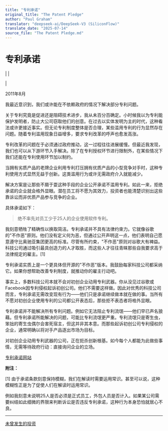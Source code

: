 ```yaml
---
title: "专利承诺"
original_title: "The Patent Pledge"
author: "Paul Graham"
translator: "deepseek-ai/DeepSeek-V3 (SiliconFlow)"
translate_date: "2025-07-14"
source_file: "The Patent Pledge.md"
---
```


# 专利承诺

| | [](index.html)  
  
|   
  
2011年8月  
  
我最近意识到，我们或许能在不依赖政府的情况下解决部分专利问题。  
  
关于专利究竟是促进还是阻碍技术进步，我从未百分百确定。小时候我以为专利能保护发明者，防止大公司窃取他们的创意。在过去以实体发明为主的时代，这种看法或许更接近事实。但无论专利制度整体是否合理，某些滥用专利的行为显然存在问题。随着专利滥用现象日益增多，要求专利改革的呼声也愈发高涨。  
  
专利改革的问题在于必须通过政府推动，这一过程往往进展缓慢。但最近我发现，我们也可以从下游环节入手解决。除了在专利授权环节进行限制外，在某些情况下我们还能在专利使用环节加以制约。  
  
当拥有劣质产品的老牌企业利用专利打压拥有优质产品的小型竞争对手时，这种专利使用方式显然无益于创新。这类滥用行为或许无需政府介入就能减少。  
  
解决方案是让那些不屑于耍这种手段的企业公开承诺不滥用专利。如此一来，拒绝承诺的企业就会格外显眼。潜在员工将不愿为其效力，投资者也能清楚识别出这些靠诉讼而非优质产品参与竞争的企业。  
  
具体承诺如下：  
  
> 绝不率先对员工少于25人的企业使用软件专利。

我刻意牺牲了精确性以换取简洁。专利承诺并不具有法律约束力。它就像谷歌的"不作恶"原则。他们没有定义何为恶，但通过公开声明这一点，他们表明自己愿意遵守比奥驰亚集团更高的标准。尽管有所约束，"不作恶"原则对谷歌大有裨益。科技公司通过吸引最具创造力的人才取胜，而这些人才往往青睐那些自我要求高于法律规定的雇主。[1]

专利承诺实质上是一个更具体但开源的"不作恶"版本。我鼓励每家科技公司都采纳它。如果你想帮助改善专利制度，就推动你的雇主行动吧。

事实上，多数科技公司本就不会对初创企业动用专利武器。你从没见过谷歌或Facebook因专利侵权起诉初创公司。他们不需要这样做。因此对优秀的科技公司而言，专利承诺无需改变现有行为——他们只是承诺继续做本就在做的事。当所有不愿对初创企业使用专利的公司都公开表态后，那些拒不表态者将格外显眼。

专利承诺并不能解决所有专利问题。例如它无法阻止专利流氓——他们早已声名狼藉。但专利承诺所能解决的问题，可能比专利流氓更严重。专利流氓只是寄生虫，笨拙的寄生虫偶尔会害死宿主，但这并非其本意。而那些起诉初创公司专利侵权的企业，通常明确以将对手产品逐出市场为目标。

对初创企业动用专利武器的公司，正在扼杀创新根基。如今每个人都能为此做些事情，无需等待政府行动：直接询问企业的立场。

[专利承诺网站](http://thepatentpledge.org)

**附注：**

[1] 由于承诺条款刻意保持模糊，我们在解读时需要运用常识。甚至可以说，这种模糊性正是为了促使人们在解读时运用常识。

例如我刻意未说明25人是否必须是正式员工，外包人员是否计入。如果某公司需要纠结如此细微的界限来判断诉讼是否违反专利承诺，这种行为本身恐怕就居心不良。

---
[未曾发生的投资](http://k9ventures.com/blog/2011/04/27/modista/)
